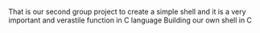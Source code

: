 That is our second group project to create a simple shell and it is a very important and verastile function in C language
Building our own shell in C
